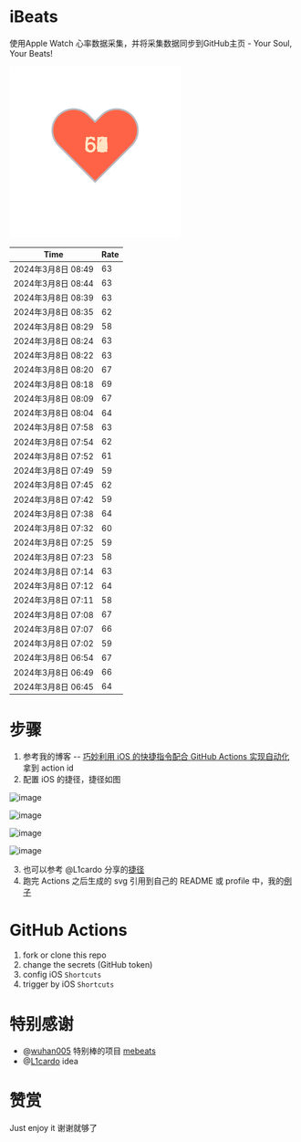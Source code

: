 # iBeats
使用Apple Watch 心率数据采集，并将采集数据同步到GitHub主页 - Your Soul, Your Beats!

![](./files/heart.svg)

<!--START_SECTION:my_heart_rate-->
| Time | Rate | 
 | ---- | ---- | 
| 2024年3月8日 08:49 | 63 |
| 2024年3月8日 08:44 | 63 |
| 2024年3月8日 08:39 | 63 |
| 2024年3月8日 08:35 | 62 |
| 2024年3月8日 08:29 | 58 |
| 2024年3月8日 08:24 | 63 |
| 2024年3月8日 08:22 | 63 |
| 2024年3月8日 08:20 | 67 |
| 2024年3月8日 08:18 | 69 |
| 2024年3月8日 08:09 | 67 |
| 2024年3月8日 08:04 | 64 |
| 2024年3月8日 07:58 | 63 |
| 2024年3月8日 07:54 | 62 |
| 2024年3月8日 07:52 | 61 |
| 2024年3月8日 07:49 | 59 |
| 2024年3月8日 07:45 | 62 |
| 2024年3月8日 07:42 | 59 |
| 2024年3月8日 07:38 | 64 |
| 2024年3月8日 07:32 | 60 |
| 2024年3月8日 07:25 | 59 |
| 2024年3月8日 07:23 | 58 |
| 2024年3月8日 07:14 | 63 |
| 2024年3月8日 07:12 | 64 |
| 2024年3月8日 07:11 | 58 |
| 2024年3月8日 07:08 | 67 |
| 2024年3月8日 07:07 | 66 |
| 2024年3月8日 07:02 | 59 |
| 2024年3月8日 06:54 | 67 |
| 2024年3月8日 06:49 | 66 |
| 2024年3月8日 06:45 | 64 |

<!--END_SECTION:my_heart_rate-->

# 步骤
1. 参考我的博客 -- [巧妙利用 iOS 的快捷指令配合 GitHub Actions 实现自动化](https://github.com/yihong0618/gitblog/issues/198) 拿到 action id
2. 配置 iOS 的捷径，捷径如图

![image](https://user-images.githubusercontent.com/15976103/122154218-0db0b480-ce97-11eb-93bb-5aec07c558dc.png)

![image](https://user-images.githubusercontent.com/15976103/122154236-186b4980-ce97-11eb-8e4b-70551a0391ae.png)

![image](https://user-images.githubusercontent.com/15976103/122154268-2d47dd00-ce97-11eb-902e-3acf292265a9.png)

![image](https://user-images.githubusercontent.com/15976103/122174055-fa144680-ceb4-11eb-9be2-3eb83cd516f7.png)

3. 也可以参考 @L1cardo 分享的[捷径](https://www.icloud.com/shortcuts/6ab6047b459c41ad822ad6b94b1c03d4)
4. 跑完 Actions 之后生成的 svg 引用到自己的 README 或 profile 中，我的[例子](https://github.com/yihong0618) 

# GitHub Actions

1. fork or clone this repo
2. change the secrets (GitHub token)
3. config iOS `Shortcuts` 
4. trigger by iOS `Shortcuts`

# 特别感谢
- @[wuhan005](https://github.com/wuhan005) 特别棒的项目 [mebeats](https://github.com/wuhan005/mebeats)
- @[L1cardo](https://github.com/L1cardo) idea

# 赞赏
Just enjoy it
谢谢就够了
